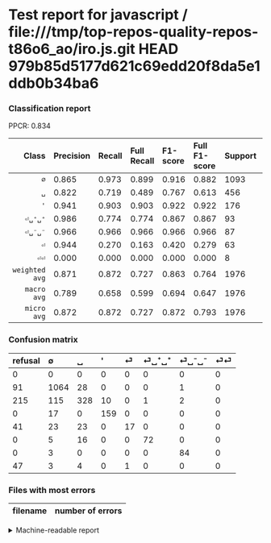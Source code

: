 # Test report for javascript / file:///tmp/top-repos-quality-repos-t86o6_ao/iro.js.git HEAD 979b85d5177d621c69edd20f8da5e1ddb0b34ba6

### Classification report

PPCR: 0.834

| Class | Precision | Recall | Full Recall | F1-score | Full F1-score | Support | Full Support | PPCR |
|------:|:----------|:-------|:------------|:---------|:---------|:--------|:-------------|:-----|
| `∅` | 0.865| 0.973| 0.899| 0.916| 0.882| 1093| 1184| 0.923 |
| `␣` | 0.822| 0.719| 0.489| 0.767| 0.613| 456| 671| 0.680 |
| `'` | 0.941| 0.903| 0.903| 0.922| 0.922| 176| 176| 1.000 |
| `⏎␣⁺␣⁺` | 0.986| 0.774| 0.774| 0.867| 0.867| 93| 93| 1.000 |
| `⏎␣⁻␣⁻` | 0.966| 0.966| 0.966| 0.966| 0.966| 87| 87| 1.000 |
| `⏎` | 0.944| 0.270| 0.163| 0.420| 0.279| 63| 104| 0.606 |
| `⏎⏎` | 0.000| 0.000| 0.000| 0.000| 0.000| 8| 55| 0.145 |
| `weighted avg` | 0.871| 0.872| 0.727| 0.863| 0.764| 1976| 2370| 0.834 |
| `macro avg` | 0.789| 0.658| 0.599| 0.694| 0.647| 1976| 2370| 0.834 |
| `micro avg` | 0.872| 0.872| 0.727| 0.872| 0.793| 1976| 2370| 0.834 |

### Confusion matrix

|refusal|  ∅| ␣| '| ⏎| ⏎␣⁺␣⁺| ⏎␣⁻␣⁻| ⏎⏎| 
|:---|:---|:---|:---|:---|:---|:---|:---|
|0 |0 |0 |0 |0 |0 |0 |0 |
|91 |1064 |28 |0 |0 |0 |1 |0 |
|215 |115 |328 |10 |0 |1 |2 |0 |
|0 |17 |0 |159 |0 |0 |0 |0 |
|41 |23 |23 |0 |17 |0 |0 |0 |
|0 |5 |16 |0 |0 |72 |0 |0 |
|0 |3 |0 |0 |0 |0 |84 |0 |
|47 |3 |4 |0 |1 |0 |0 |0 |

### Files with most errors

| filename | number of errors|
|:----:|:-----|

<details>
    <summary>Machine-readable report</summary>
```json
{
  "cl_report": {"\u0027": {"f1-score": 0.9217391304347827, "precision": 0.9408284023668639, "recall": 0.9034090909090909, "support": 176}, "macro avg": {"f1-score": 0.6939696604019764, "precision": 0.7891696066149639, "recall": 0.6579609881023353, "support": 1976}, "micro avg": {"f1-score": 0.8724696356275303, "precision": 0.8724696356275303, "recall": 0.8724696356275303, "support": 1976}, "weighted avg": {"f1-score": 0.8625819860740239, "precision": 0.8710315789297975, "recall": 0.8724696356275303, "support": 1976}, "\u2205": {"f1-score": 0.9160568230736117, "precision": 0.865040650406504, "recall": 0.9734675205855444, "support": 1093}, "\u23ce": {"f1-score": 0.41975308641975306, "precision": 0.9444444444444444, "recall": 0.2698412698412698, "support": 63}, "\u23ce\u23ce": {"f1-score": 0.0, "precision": 0.0, "recall": 0.0, "support": 8}, "\u23ce\u2423\u207a\u2423\u207a": {"f1-score": 0.8674698795180723, "precision": 0.9863013698630136, "recall": 0.7741935483870968, "support": 93}, "\u23ce\u2423\u207b\u2423\u207b": {"f1-score": 0.9655172413793104, "precision": 0.9655172413793104, "recall": 0.9655172413793104, "support": 87}, "\u2423": {"f1-score": 0.7672514619883041, "precision": 0.8220551378446115, "recall": 0.7192982456140351, "support": 456}},
  "cl_report_full": {"\u0027": {"f1-score": 0.9217391304347827, "precision": 0.9408284023668639, "recall": 0.9034090909090909, "support": 176}, "macro avg": {"f1-score": 0.6468604755477261, "precision": 0.7891696066149639, "recall": 0.5991503886489663, "support": 2370}, "micro avg": {"f1-score": 0.7933732167510353, "precision": 0.8724696356275303, "recall": 0.7274261603375527, "support": 2370}, "weighted avg": {"f1-score": 0.7641302824573355, "precision": 0.8503549265869559, "recall": 0.7274261603375527, "support": 2370}, "\u2205": {"f1-score": 0.8815244407622204, "precision": 0.865040650406504, "recall": 0.8986486486486487, "support": 1184}, "\u23ce": {"f1-score": 0.2786885245901639, "precision": 0.9444444444444444, "recall": 0.16346153846153846, "support": 104}, "\u23ce\u23ce": {"f1-score": 0.0, "precision": 0.0, "recall": 0.0, "support": 55}, "\u23ce\u2423\u207a\u2423\u207a": {"f1-score": 0.8674698795180723, "precision": 0.9863013698630136, "recall": 0.7741935483870968, "support": 93}, "\u23ce\u2423\u207b\u2423\u207b": {"f1-score": 0.9655172413793104, "precision": 0.9655172413793104, "recall": 0.9655172413793104, "support": 87}, "\u2423": {"f1-score": 0.6130841121495327, "precision": 0.8220551378446115, "recall": 0.488822652757079, "support": 671}},
  "ppcr": 0.8337552742616033
}
```
</details>
